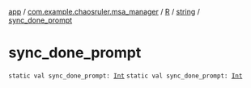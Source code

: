 [app](../../../index.md) / [com.example.chaosruler.msa_manager](../../index.md) / [R](../index.md) / [string](index.md) / [sync_done_prompt](.)

# sync_done_prompt

`static val sync_done_prompt: `[`Int`](https://kotlinlang.org/api/latest/jvm/stdlib/kotlin/-int/index.html)
`static val sync_done_prompt: `[`Int`](https://kotlinlang.org/api/latest/jvm/stdlib/kotlin/-int/index.html)